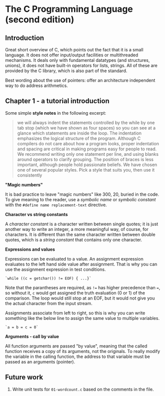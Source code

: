 # The C Programming Language (second edition)

## Introduction

Great short overview of C, which points out the fact that it is a small language. It does not offer input/output facilities or multithreaded mechanisms. It deals only with fundamental datatypes (and structures, unions), it does not have built-in operators for lists, strings. All of these are provided by the C library, which is also part of the standard.

Best wording about the use of pointers: offer an architecture independent way to do address arithmetics.

## Chapter 1 - a tutorial introduction

Some simple **style notes** in the following excerpt:

> we will always indent the statements controlled by the while by one tab stop
> (which we have shown as four spaces) so you can see at a glance which statements 
> are inside the loop. The indentation emphasizes the logical structure of the program.
> Although C compilers do not care about how a program looks, proper indentation 
> and spacing are critical in making programs easy for people to read. We recommend 
> writing only one statement per line, and using blanks around operators to clarify 
> grouping. The position of braces is less important, although people hold passionate 
> beliefs. We have chosen one of several popular styles. Pick a style that suits you, 
> then use it consistently

**"Magic numbers"**

It is bad practice to leave "magic numbers" like 300, 20, buried in the code. To give meaning to the reader, use a *symbolic name* or *symbolic constant* with the `#define name replacement-text` directive.

**Character vs string constants**

A *character constant* is a character written between single quotes; it is just another way to write an integer, a more meaningful way, of course, for characters. It is different than the same character written between double quotes, which is a *string constant* that contains only one character.

**Expressions and values**

Expressions can be evaluated to a value. An assignment expression evaluates to the left hand side value after assignment. That is why you can use the assignment expression in test conditions.

    `while ((c = getchar()) != EOF) { ...}`

Note that the parantheses are required, as `!=` has higher precedence than `=`, so without it, `c` would get assigned the truth evaluation (0 or 1) of the comparison. The loop would still stop at an EOF, but it would not give you the actual character from the input stream.

Assignments associate from left to right, so this is why you can write something like the below line to assign the same value to multiple variables.

    `a = b = c = 0`

**Arguments - call by value**

All function arguments are passed "by value", meaning that the called function receives a copy of its arguments, not the originals. To really modify the variable in the calling function, the address to that variable must be passed as an arguments (pointer).





## Future work

 1. Write unit tests for `01-wordcount.c` based on the comments in the file.





